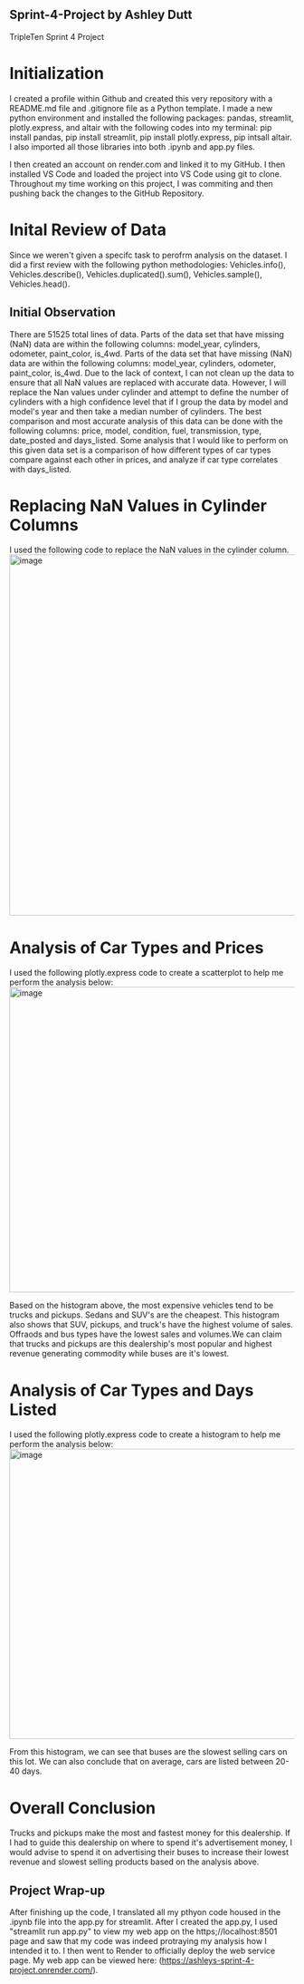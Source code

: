 ## Sprint-4-Project by Ashley Dutt
TripleTen Sprint 4 Project 

# Initialization
I created a profile within Github and created this very repository with a README.md file and .gitignore file as a Python template. I made a new python environment and installed the following packages: pandas, streamlit, plotly.express, and altair with the following codes into my terminal:  pip install pandas, pip install streamlit, pip install plotly.express, pip intsall altair. I also imported all those libraries into both .ipynb and app.py files.

I then created an account on render.com and linked it to my GitHub. I then installed VS Code and loaded the project into VS Code using git to clone. Throughout my time working on this project, I was commiting and then pushing back the changes to the GitHub Repository. 

# Inital Review of Data
Since we weren't given a specifc task to perofrm analysis on the dataset. I did a first review with the following python methodologies: Vehicles.info(), Vehicles.describe(), Vehicles.duplicated().sum(), Vehicles.sample(), Vehicles.head().

## Initial Observation
There are 51525 total lines of data. Parts of the data set that have missing (NaN) data are within the following columns: model_year, cylinders, odometer, paint_color, is_4wd. Parts of the data set that have missing (NaN) data are within the following columns: model_year, cylinders, odometer, paint_color, is_4wd. Due to the lack of context, I can not clean up the data to ensure that all NaN values are replaced with accurate data. However, I will replace the Nan values under cylinder and attempt to define the number of cylinders with a high confidence level that if I group the data by model and model's year and then take a median number of cylinders. The best comparison and most accurate analysis of this data can be done with the following columns: price, model, condition, fuel, transmission, type, date_posted and days_listed. Some analysis that I would like to perform on this given data set is a comparison of how different types of car types compare against each other in prices, and analyze if car type correlates with days_listed. 

# Replacing NaN Values in Cylinder Columns
I used the following code to replace the NaN values in the cylinder column. 
<img width="637" alt="image" src="https://github.com/user-attachments/assets/689a409a-d6f5-455e-98dc-b480b46c8f01">


# Analysis of Car Types and Prices 
I used the following plotly.express code to create a scatterplot to help me perform the analysis below:
<img width="539" alt="image" src="https://github.com/user-attachments/assets/2b75a35d-94d9-4e37-a5ad-aeabfe51008b">

Based on the histogram above, the most expensive vehicles tend to be trucks and pickups. Sedans and SUV's are the cheapest. This histogram also shows that SUV, pickups, and truck's have the highest volume of sales. Offraods and bus types have the lowest sales and volumes.We can claim that trucks and pickups are this dealership's most popular and highest revenue generating commodity while buses are it's lowest.

# Analysis of Car Types and Days Listed
I used the following plotly.express code to create a histogram to help me perform the analysis below:
<img width="512" alt="image" src="https://github.com/user-attachments/assets/0f861b70-ddc8-4409-91db-394ea414538a">

From this histogram, we can see that buses are the slowest selling cars on this lot. We can also conclude that on average, cars are listed between 20-40 days. 

# Overall Conclusion
Trucks and pickups make the most and fastest money for this dealership. If I had to guide this dealership on where to spend it's advertisement money, I would advise to spend it on advertising their buses to increase their lowest revenue and slowest selling products based on the analysis above. 

## Project Wrap-up
After finishing up the code, I translated all my pthyon code housed in the .ipynb file into the app.py for streamlit. After I created the app.py, I used "streamlit run app.py" to view my web app on the https;//localhost:8501 page and saw that my code was indeed protraying my analysis how I intended it to. I then went to Render to officially deploy the web service page. My web app can be viewed here: (https://ashleys-sprint-4-project.onrender.com/).
